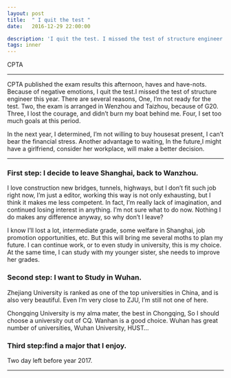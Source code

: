 ```yaml
---
layout: post
title:  " I quit the test "
date:   2016-12-29 22:00:00

description: 'I quit the test. I missed the test of structure engineer this year.'
tags: inner
---
```


<span class="post__tag">CPTA</span>

------

CPTA published the exam results this afternoon, haves and have-nots.
Because of negative emotions, I quit the test.I missed the test of structure engineer this year.
There are several reasons,
One, I’m not ready for the test.
Two, the exam is arranged in Wenzhou and Taizhou, because of G20.
Three, I lost the courage, and didn’t burn my boat behind me.
Four, I set too much goals at this period.

In the next year, I determined,
I’m not willing to buy housesat present, I can’t bear the financial stress.
Another advantage to waiting,
In the future,I might have a girlfriend, consider her workplace, will make a better decision.

------

### First step: I decide to leave Shanghai, back to Wanzhou.

I love construction new bridges, tunnels, highways, but I don’t fit such job right now, I’m just a editor, working this way is not only exhausting, but I think it makes me less competent.
In fact, I’m really lack of imagination, and continued losing interest in anything. I’m not sure what to do now. Nothing I do makes any difference anyway, so why don’t I leave?

I know I’ll lost a lot, intermediate grade, some welfare in Shanghai, 
job promotion opportunities, etc. 
But this will bring me several moths to plan my future. I can continue work, or to even study in university, this is my choice.
At the same time, I can study with my younger sister, she needs to improve her grades.

### Second step: I want to Study in Wuhan.


Zhejiang University is ranked as one of the top universities in China, and is also very beautiful. 
Even I’m very close to ZJU, I’m still not one of here.
<!-- But the government let people out of the city, the school checked every person’s id during the G20 summit. -->

Chongqing University is my alma mater, the best in Chongqing, So I should choose a university out of CQ. Wanhan is a good choice. Wuhan has great number of universities, Wuhan University, HUST…

### Third step:find a major that I enjoy.

Two day left before year 2017.



------

